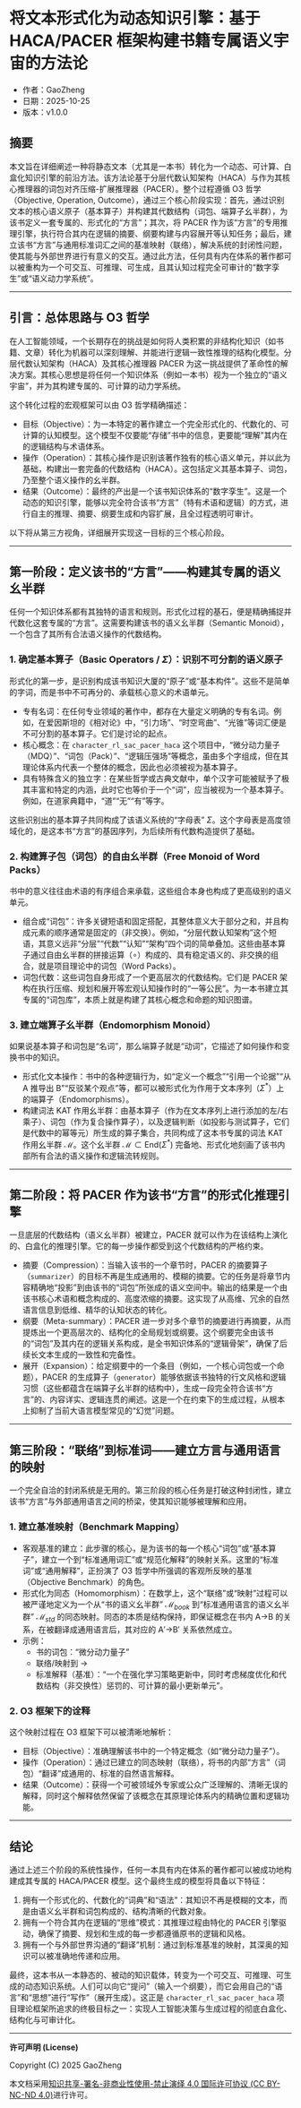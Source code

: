 # 将文本形式化为动态知识引擎：基于 HACA/PACER 框架构建书籍专属语义宇宙的方法论

- 作者：GaoZheng
- 日期：2025-10-25
- 版本：v1.0.0

## 摘要
本文旨在详细阐述一种将静态文本（尤其是一本书）转化为一个动态、可计算、白盒化知识引擎的前沿方法。该方法论基于分层代数认知架构（HACA）与作为其核心推理器的词包对齐压缩-扩展推理器（PACER）。整个过程遵循 O3 哲学（Objective, Operation, Outcome），通过三个核心阶段实现：首先，通过识别文本的核心语义原子（基本算子）并构建其代数结构（词包、端算子幺半群），为该书定义一套专属的、形式化的“方言”；其次，将 PACER 作为该“方言”的专用推理引擎，执行符合其内在逻辑的摘要、纲要构建与内容展开等认知任务；最后，建立该书“方言”与通用标准词汇之间的基准映射（联络），解决系统的封闭性问题，使其能与外部世界进行有意义的交互。通过此方法，任何具有内在体系的著作都可以被重构为一个可交互、可推理、可生成，且其认知过程完全可审计的“数字孪生”或“语义动力学系统”。

---

## 引言：总体思路与 O3 哲学

在人工智能领域，一个长期存在的挑战是如何将人类积累的非结构化知识（如书籍、文章）转化为机器可以深刻理解、并能进行逻辑一致性推理的结构化模型。分层代数认知架构（HACA）及其核心推理器 PACER 为这一挑战提供了革命性的解决方案。其核心思想是将任何一个知识体系（例如一本书）视为一个独立的“语义宇宙”，并为其构建专属的、可计算的动力学系统。

这个转化过程的宏观框架可以由 O3 哲学精确描述：

- 目标（Objective）：为一本特定的著作建立一个完全形式化的、代数化的、可计算的认知模型。这个模型不仅要能“存储”书中的信息，更要能“理解”其内在的逻辑结构与术语体系。
- 操作（Operation）：其核心操作是识别该著作独有的核心语义单元，并以此为基础，构建出一套完备的代数结构（HACA）。这包括定义其基本算子、词包，乃至整个语义操作的幺半群。
- 结果（Outcome）：最终的产出是一个该书知识体系的“数字孪生”。这是一个动态的知识引擎，能够以完全符合该书“方言”（特有术语和逻辑）的方式，进行自主的推理、摘要、纲要生成和内容扩展，且全过程透明可审计。

以下将从第三方视角，详细展开实现这一目标的三个核心阶段。

---

## 第一阶段：定义该书的“方言”——构建其专属的语义幺半群

任何一个知识体系都有其独特的语言和规则。形式化过程的基石，便是精确捕捉并代数化这套专属的“方言”。这需要构建该书的语义幺半群（Semantic Monoid），一个包含了其所有合法语义操作的代数结构。

### 1. 确定基本算子（Basic Operators / $\Sigma$）：识别不可分割的语义原子

形式化的第一步，是识别构成该书知识大厦的“原子”或“基本构件”。这些不是简单的字词，而是书中不可再分的、承载核心意义的术语单元。

- 专有名词：在任何专业领域的著作中，都存在大量定义明确的专有名词。例如，在爱因斯坦的《相对论》中，“引力场”、“时空弯曲”、“光锥”等词汇便是不可分割的基本算子。它们是讨论的起点。
- 核心概念：在 `character_rl_sac_pacer_haca` 这个项目中，“微分动力量子（MDQ）”、“词包（Pack）”、“逻辑压强场”等概念，虽由多个字组成，但在其理论体系内代表一个整体的概念，因此也必须被视为基本算子。
- 具有特殊含义的独立字：在某些哲学或古典文献中，单个汉字可能被赋予了极其丰富和特定的内涵，此时它也等价于一个“词”，应当被视为一个基本算子。例如，在道家典籍中，“道”“无”“有”等字。

这些识别出的基本算子共同构成了该语义系统的“字母表” $\Sigma$。这个字母表是高度领域化的，是这本书“方言”的基因序列，为后续所有代数构造提供了基础。

### 2. 构建算子包（词包）的自由幺半群（Free Monoid of Word Packs）

书中的意义往往由术语的有序组合来承载，这些组合本身也构成了更高级别的语义单元。

- 组合成“词包”：许多关键短语和固定搭配，其整体意义大于部分之和，并且构成元素的顺序通常是固定的（非交换）。例如，“分层代数认知架构”这个短语，其意义远非“分层”“代数”“认知”“架构”四个词的简单叠加。这些由基本算子通过自由幺半群的拼接运算（$\circ$）构成的、具有稳定语义的、非交换的组合，就是项目理论中的词包（Word Packs）。
- 词包代数：这些词包自身形成了一个更高层次的代数结构。它们是 PACER 架构在执行压缩、规划和展开等宏观认知操作时的“一等公民”。为一本书建立其专属的“词包库”，本质上就是构建了其核心概念和命题的知识图谱。

### 3. 建立端算子幺半群（Endomorphism Monoid）

如果说基本算子和词包是“名词”，那么端算子就是“动词”，它描述了如何操作和变换书中的知识。

- 形式化文本操作：书中的各种逻辑行为，如“定义一个概念”“引用一个论据”“从 A 推导出 B”“反驳某个观点”等，都可以被形式化为作用于文本序列（$\Sigma^*$）上的端算子（Endomorphisms）。
- 构建词法 KAT 作用幺半群：由基本算子（作为在文本序列上进行添加的左/右乘子）、词包（作为复合操作算子），以及逻辑判断（如投影与测试算子，它们是代数中的幂等元）所生成的算子集合，共同构成了这本书专属的词法 KAT 作用幺半群 $\mathcal{M}$。这个幺半群 $\mathcal{M} \subset \mathrm{End}(\Sigma^*)$ 完备地、形式化地刻画了该书内部所有合法的语义操作和逻辑流转规则。

---

## 第二阶段：将 PACER 作为该书“方言”的形式化推理引擎

一旦底层的代数结构（语义幺半群）被建立，PACER 就可以作为在该结构上演化的、白盒化的推理引擎。它的每一步操作都受到这个代数结构的严格约束。

- 摘要（Compression）：当输入该书的一个章节时，PACER 的摘要算子（`summarizer`）的目标不再是生成通用的、模糊的摘要。它的任务是将章节内容精确地“投影”到由该书的“词包”所张成的语义空间中。输出的结果是一个由该书核心术语和概念构成的、高度浓缩的摘要。这实现了从高维、冗余的自然语言信息到低维、精华的认知状态的转化。
- 纲要（Meta-summary）：PACER 进一步对多个章节的摘要进行再摘要，从而提炼出一个更高层次的、结构化的全局规划或纲要。这个纲要完全由该书的“词包”及其内在的逻辑关系构成，是全书知识体系的“逻辑骨架”，确保了后续长文本生成的一致性和完备性。
- 展开（Expansion）：给定纲要中的一个条目（例如，一个核心词包或一个命题），PACER 的生成算子（`generator`）能够依据该书独特的行文风格和逻辑习惯（这些都蕴含在端算子幺半群的结构中），生成一段完全符合该书“方言”的、内容详实、逻辑连贯的阐述。这是一个在约束下的生成过程，从根本上抑制了当前大语言模型常见的“幻觉”问题。

---

## 第三阶段：“联络”到标准词——建立方言与通用语言的映射

一个完全自洽的封闭系统是无用的。第三阶段的核心任务是打破这种封闭性，建立该书“方言”与外部通用语言之间的桥梁，使其知识能够被理解和应用。

### 1. 建立基准映射（Benchmark Mapping）

- 客观基准的建立：此步骤的核心，是为该书的每一个核心“词包”或“基本算子”，建立一个到“标准通用词汇”或“规范化解释”的映射关系。这里的“标准词”或“通用解释”，正扮演了 O3 哲学中所强调的客观所反映的基准（Objective Benchmark）的角色。
- 形式化为同态（Homomorphism）：在数学上，这个“联络”或“映射”过程可以被严谨地定义为一个从“书的语义幺半群” $\mathcal{M}_{book}$ 到“标准通用语言的语义幺半群” $\mathcal{M}_{std}$ 的同态映射。同态的本质是结构保持，即保证概念在书内 A→B 的关系，在被翻译成通用语言后，其对应的 A′→B′ 关系依然成立。
- 示例：
  - 书的词包：“微分动力量子”
  - 联络/映射到 →
  - 标准解释（基准）：“一个在强化学习策略更新中，同时考虑梯度优化和代数结构（非交换性）惩罚的、可计算的最小更新单元”。

### 2. O3 框架下的诠释

这个映射过程在 O3 框架下可以被清晰地解析：

- 目标（Objective）：准确理解该书中的一个特定概念（如“微分动力量子”）。
- 操作（Operation）：通过已建立的同态映射（联络），将书的内部“方言”（词包）“翻译”成通用的、标准的自然语言解释。
- 结果（Outcome）：获得一个可被领域外专家或公众广泛理解的、清晰无误的解释，同时这个解释依然保留了该概念在其原理论体系内的精确位置和逻辑功能。

---

## 结论

通过上述三个阶段的系统性操作，任何一本具有内在体系的著作都可以被成功地构建成其专属的 HACA/PACER 模型。这个最终生成的模型将具备以下特征：

1. 拥有一个形式化的、代数化的“词典”和“语法”：其知识不再是模糊的文本，而是由语义幺半群和词包构成的、结构清晰的代数对象。
2. 拥有一个符合其内在逻辑的“思维”模式：其推理过程由特化的 PACER 引擎驱动，确保了摘要、规划和生成的每一步都遵循原书的逻辑和风格。
3. 拥有一个与外部世界沟通的“翻译”机制：通过到标准基准的映射，其深奥的知识可以被准确地传递和应用。

最终，这本书从一本静态的、被动的知识载体，转变为一个可交互、可推理、可生成的动态知识系统。人们可以向它“提问”（输入一个纲要），而它会用自己的“语言”和“思想”进行“写作”（展开生成）。这正是 `character_rl_sac_pacer_haca` 项目理论框架所追求的终极目标之一：实现人工智能决策与生成过程的彻底白盒化、结构化与可审计化。

---

**许可声明 (License)**

Copyright (C) 2025 GaoZheng

本文档采用[知识共享-署名-非商业性使用-禁止演绎 4.0 国际许可协议 (CC BY-NC-ND 4.0)](https://creativecommons.org/licenses/by-nc-nd/4.0/deed.zh-Hans)进行许可。
